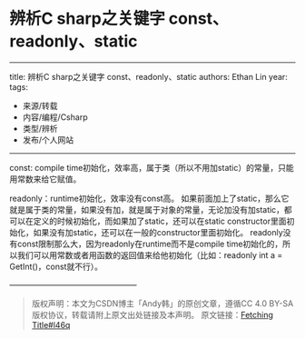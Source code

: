 # 辨析C sharp之关键字 const、readonly、static


---
title: 辨析C sharp之关键字 const、readonly、static
authors: Ethan Lin
year:
tags:
  - 来源/转载 
  - 内容/编程/Csharp 
  - 类型/辨析 
  - 发布/个人网站 
---



const: compile time初始化，效率高，属于类（所以不用加static）的常量，只能用常数来给它赋值。 

readonly：runtime初始化，效率没有const高。
	如果前面加上了static，那么它就是属于类的常量，如果没有加，就是属于对象的常量，无论加没有加static，都可以在定义的时候初始化，而如果加了static，还可以在static constructor里面初始化，如果没有加static，还可以在一般的constructor里面初始化。
	readonly没有const限制那么大，因为readonly在runtime而不是compile time初始化的，所以我们可以用常数或者用函数的返回值来给他初始化（比如：readonly int a = GetInt()，const就不行）。

————————————————

> 版权声明：本文为CSDN博主「Andy韩」的原创文章，遵循CC 4.0 BY-SA版权协议，转载请附上原文出处链接及本声明。
原文链接：[Fetching Title#l46q](https://blog.csdn.net/andyhan_1001/article/details/80331460)

